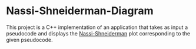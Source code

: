 # Nassi-Shneiderman-Diagram
This project is a C++ implementation of an application that takes as input a pseudocode and displays the [Nassi-Shneiderman](https://en.wikipedia.org/wiki/Nassi%E2%80%93Shneiderman_diagram) plot corresponding to the given pseudocode.

